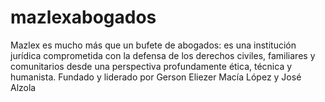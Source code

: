 # mazlexabogados
Mazlex es mucho más que un bufete de abogados: es una institución jurídica comprometida con la defensa de los derechos civiles, familiares y comunitarios desde una perspectiva profundamente ética, técnica y humanista. Fundado y liderado por Gerson Eliezer Macía López y José Alzola 
